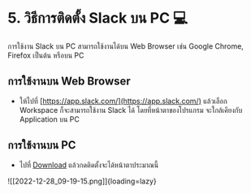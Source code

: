 # 5. วิธีการติดตั้ง Slack บน PC 💻

การใช้งาน Slack บน PC สามารถใช้งานได้บน Web Browser เช่น Google Chrome, Firefox เป็นต้น
หรือบน PC 

## การใช้งานบน Web Browser

- ให้ไปที่ [https://app.slack.com/](https://app.slack.com/)  แล้วเลือก Workspace ก็จะสามารถใช้งาน Slack ได้ โดยที่หน้าตาของโปรแกรม จะใกล้เคียงกับ Application บน PC

## การใช้งานบน PC

- ไปที่ [Download](https://slack.com/downloads/windows) แล้วกดติดตั้งจะได้หน้าตาประมาณนี้

![[2022-12-28_09-19-15.png]]{loading=lazy}